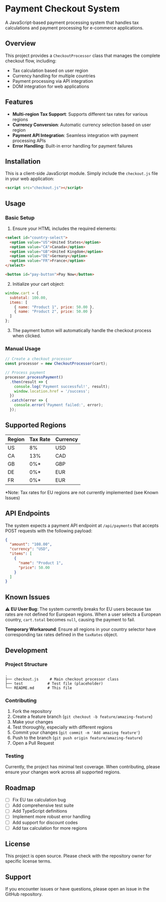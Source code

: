 # Payment Checkout System

A JavaScript-based payment processing system that handles tax calculations and payment processing for e-commerce applications.

## Overview

This project provides a `CheckoutProcessor` class that manages the complete checkout flow, including:
- Tax calculation based on user region
- Currency handling for multiple countries
- Payment processing via API integration
- DOM integration for web applications

## Features

- **Multi-region Tax Support**: Supports different tax rates for various regions
- **Currency Conversion**: Automatic currency selection based on user region
- **Payment API Integration**: Seamless integration with payment processing APIs
- **Error Handling**: Built-in error handling for payment failures

## Installation

This is a client-side JavaScript module. Simply include the `checkout.js` file in your web application:

```html
<script src="checkout.js"></script>
```

## Usage

### Basic Setup

1. Ensure your HTML includes the required elements:
```html
<select id="country-select">
  <option value="US">United States</option>
  <option value="CA">Canada</option>
  <option value="GB">United Kingdom</option>
  <option value="DE">Germany</option>
  <option value="FR">France</option>
</select>

<button id="pay-button">Pay Now</button>
```

2. Initialize your cart object:
```javascript
window.cart = {
  subtotal: 100.00,
  items: [
    { name: "Product 1", price: 50.00 },
    { name: "Product 2", price: 50.00 }
  ]
};
```

3. The payment button will automatically handle the checkout process when clicked.

### Manual Usage

```javascript
// Create a checkout processor
const processor = new CheckoutProcessor(cart);

// Process payment
processor.processPayment()
  .then(result => {
    console.log('Payment successful!', result);
    window.location.href = '/success';
  })
  .catch(error => {
    console.error('Payment failed:', error);
  });
```

## Supported Regions

| Region | Tax Rate | Currency |
|--------|----------|----------|
| US     | 8%       | USD      |
| CA     | 13%      | CAD      |
| GB     | 0%*      | GBP      |
| DE     | 0%*      | EUR      |
| FR     | 0%*      | EUR      |

*Note: Tax rates for EU regions are not currently implemented (see Known Issues)

## API Endpoints

The system expects a payment API endpoint at `/api/payments` that accepts POST requests with the following payload:

```json
{
  "amount": "108.00",
  "currency": "USD",
  "items": [
    {
      "name": "Product 1",
      "price": 50.00
    }
  ]
}
```

## Known Issues

⚠️ **EU User Bug**: The system currently breaks for EU users because tax rates are not defined for European regions. When a user selects a European country, `cart.total` becomes `null`, causing the payment to fail.

**Temporary Workaround**: Ensure all regions in your country selector have corresponding tax rates defined in the `taxRates` object.

## Development

### Project Structure
```
.
├── checkout.js     # Main checkout processor class
├── test           # Test file (placeholder)
└── README.md      # This file
```

### Contributing

1. Fork the repository
2. Create a feature branch (`git checkout -b feature/amazing-feature`)
3. Make your changes
4. Test thoroughly, especially with different regions
5. Commit your changes (`git commit -m 'Add amazing feature'`)
6. Push to the branch (`git push origin feature/amazing-feature`)
7. Open a Pull Request

### Testing

Currently, the project has minimal test coverage. When contributing, please ensure your changes work across all supported regions.

## Roadmap

- [ ] Fix EU tax calculation bug
- [ ] Add comprehensive test suite
- [ ] Add TypeScript definitions
- [ ] Implement more robust error handling
- [ ] Add support for discount codes
- [ ] Add tax calculation for more regions

## License

This project is open source. Please check with the repository owner for specific license terms.

## Support

If you encounter issues or have questions, please open an issue in the GitHub repository.